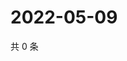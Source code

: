 # 2022-05-09

共 0 条

<!-- BEGIN WEIBO -->
<!-- 最后更新时间 Mon May 09 2022 03:13:24 GMT+0800 (China Standard Time) -->

<!-- END WEIBO -->
